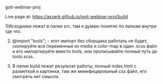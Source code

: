goit-webinar-proj

Live page at: https://axzerk.github.io/goit-webinar-proj/build

1)Исходники лежат в папке src, там я думаю понятно по папкам внутри где что.

2) @import "tools"; - этот импорт без сборщика работать не будет, скопируйте все переменные
из media и color-map в один .scss файл и его импортируйте вместо tools, или прописывайте полный путь
до tools.scss.

3) В папке build лежит результат работы, полный index.html с разметкой и картинки, там же минифицированый css файл, его смотреть нет смысла.


